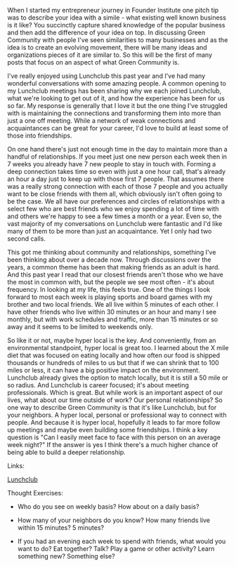 When I started my entrepreneur journey in Founder Institute one pitch tip was to describe your idea with a simile - what existing well known business is it like? You succinctly capture shared knowledge of the popular business and then add the difference of your idea on top. In discussing Green Community with people I've seen similarities to many businesses and as the idea is to create an evolving movement, there will be many ideas and organizations pieces of it are similar to. So this will be the first of many posts that focus on an aspect of what Green Community is.

I've really enjoyed using Lunchclub this past year and I've had many wonderful conversations with some amazing people. A common opening to my Lunchclub meetings has been sharing why we each joined Lunchclub, what we're looking to get out of it, and how the experience has been for us so far. My response is generally that I love it but the one thing I've struggled with is maintaining the connections and transforming them into more than just a one off meeting. While a network of weak connections and acquaintances can be great for your career, I'd love to build at least some of those into friendships.

On one hand there's just not enough time in the day to maintain more than a handful of relationships. If you meet just one new person each week then in 7 weeks you already have 7 new people to stay in touch with. Forming a deep connection takes time so even with just a one hour call, that's already an hour a day just to keep up with those first 7 people. That assumes there was a really strong connection with each of those 7 people and you actually want to be close friends with them all, which obviously isn't often going to be the case. We all have our preferences and circles of relationships with a select few who are best friends who we enjoy spending a lot of time with and others we're happy to see a few times a month or a year. Even so, the vast majority of my conversations on Lunchclub were fantastic and I'd like many of them to be more than just an acquaintance. Yet I only had two second calls.

This got me thinking about community and relationships, something I've been thinking about over a decade now. Through discussions over the years, a common theme has been that making friends as an adult is hard. And this past year I read that our closest friends aren't those who we have the most in common with, but the people we see most often - it's about frequency. In looking at my life, this feels true. One of the things I look forward to most each week is playing sports and board games with my brother and two local friends. We all live within 5 minutes of each other. I have other friends who live within 30 minutes or an hour and many I see monthly, but with work schedules and traffic, more than 15 minutes or so away and it seems to be limited to weekends only.

So like it or not, maybe hyper local is the key. And conveniently, from an environmental standpoint, hyper local is great too. I learned about the X mile diet that was focused on eating locally and how often our food is shipped thousands or hundreds of miles to us but that if we can shrink that to 100 miles or less, it can have a big positive impact on the environment. Lunchclub already gives the option to match locally, but it is still a 50 mile or so radius. And Lunchclub is career focused; it's about meeting professionals. Which is great. But while work is an important aspect of our lives, what about our time outside of work? Our personal relationships? So one way to describe Green Community is that it's like Lunchclub, but for your neighbors. A hyper local, personal or professional way to connect with people. And because it is hyper local, hopefully it leads to far more follow up meetings and maybe even building some friendships. I think a key question is "Can I easily meet face to face with this person on an average week night?" If the answer is yes I think there's a much higher chance of being able to build a deeper relationship.

Links:

[Lunchclub](https://lunchclub.com/)

Thought Exercises:

- Who do you see on weekly basis? How about on a daily basis?

- How many of your neighbors do you know? How many friends live within 15 minutes? 5 minutes?

- If you had an evening each week to spend with friends, what would you want to do? Eat together? Talk? Play a game or other activity? Learn something new? Something else?
